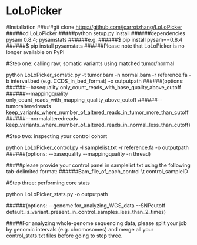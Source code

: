 # LoLoPicker

#Installation
#####git clone https://github.com/jcarrotzhang/LoLoPicker
#####cd LoLoPicker
#####python setup.py install
######dependencies pysam 0.8.4; pysamstats
######e.g.
######$ pip install pysam==0.8.4
######$ pip install pysamstats
######Please note that LoLoPicker is no longer available on PyPI

#Step one: calling raw, somatic variants using matched tumor/normal

python LoLoPicker_somatic.py -t tumor.bam -n normal.bam -r reference.fa -b interval.bed (e.g. CCDS_in_bed_format) -o outputpath 
######(options: 
######--basequality only_count_reads_with_base_quality_above_cutoff 
######--mappingquality only_count_reads_with_mapping_quality_above_cutoff 
######--tumoralteredreads keep_variants_where_number_of_altered_reads_in_tumor_more_than_cutoff
######--normalalteredreads keep_variants_where_number_of_altered_reads_in_normal_less_than_cutoff)

#Step two: inspecting your control cohort

python LoLoPicker_control.py -l samplelist.txt -r reference.fa -o outputpath
######(options: --basequality --mappingquality -n thread)

#####please provide your control panel in samplelist.txt using the following tab-delimited format:
######Bam_file_of_each_control      \t      control_sampleID

#Step three: performing core stats

python LoLoPicker_stats.py -o outputpath 

######(options: --genome for_analyzing_WGS_data --SNPcutoff default_is_variant_present_in_control_samples_less_than_2_times)

#####For analyzing whole-genome sequencing data, please split your job by genomic intervals (e.g. chromosomes) and merge all your control_stats.txt files before going to step three.

